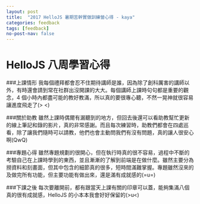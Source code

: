 ```yaml
---
layout: post
title:  "2017 HelloJS 暑期苦幹實做訓練營心得 - kaya"
categories: feedback
tags: [feedback]
no-post-nav: false
---
```


# HelloJS 八周學習心得

###上課情形
我每個禮拜都會忍不住期待講師是誰，因為除了創科厲害的講師以外，有時還會請到常在社群出沒開課的大大。每個講師上課時句句都是重要的觀念，4 個小時內都盡可能的教好教滿，所以真的要很專心聽，不然一晃神就很容易讓進度飛走了(> <)

###關於助教
雖然上課時偶爾有漏聽到的地方，但回去後還可以看助教幫忙更新的線上筆記和錄的影片，真的非常感謝。而且每次練習時，助教們都會在四處巡看，除了讓我們隨時可以請教，他們也會主動問我們有沒有問題，真的讓人很安心啊(QwQ)

###專題心得
雖然專題規劃的很開心，但在執行時真的很不容易，過程中不斷的考驗自己在上課時學到的東西，並且漸漸的了解到前端是在做什麼。雖然主要分為撈資料和刻畫面，但其中包含的細節真的很多，短時間滿難掌握。專題雖然沒來的及做完所有功能，但主要功能有做出來，還是滿有成就感的(=u=)

###下課之後
每次要離開前，都有跟當天上課有關的印章可以蓋，能夠集滿八個真的很有成就感，HelloJS 的小本本我會好好保留的(>u<)


